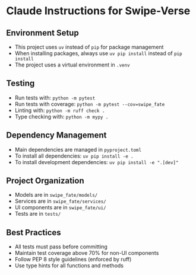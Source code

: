 # Claude Instructions for Swipe-Verse

## Environment Setup

- This project uses `uv` instead of `pip` for package management
- When installing packages, always use `uv pip install` instead of `pip install`
- The project uses a virtual environment in `.venv`

## Testing

- Run tests with: `python -m pytest`
- Run tests with coverage: `python -m pytest --cov=swipe_fate`
- Linting with: `python -m ruff check .`
- Type checking with: `python -m mypy .`

## Dependency Management

- Main dependencies are managed in `pyproject.toml`
- To install all dependencies: `uv pip install -e .`
- To install development dependencies: `uv pip install -e ".[dev]"`

## Project Organization

- Models are in `swipe_fate/models/`
- Services are in `swipe_fate/services/`
- UI components are in `swipe_fate/ui/`
- Tests are in `tests/`

## Best Practices

- All tests must pass before committing
- Maintain test coverage above 70% for non-UI components
- Follow PEP 8 style guidelines (enforced by ruff)
- Use type hints for all functions and methods